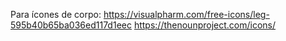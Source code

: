 Para ícones de corpo:
https://visualpharm.com/free-icons/leg-595b40b65ba036ed117d1eec
https://thenounproject.com/icons/
